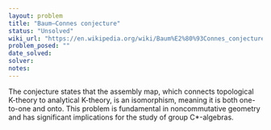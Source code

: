 ```yaml
---
layout: problem
title: "Baum–Connes conjecture"
status: "Unsolved"
wiki_url: "https://en.wikipedia.org/wiki/Baum%E2%80%93Connes_conjecture"
problem_posed: ""
date_solved:
solver:
notes:
---
```

The conjecture states that the assembly map, which connects topological K-theory to analytical K-theory, is an isomorphism, meaning it is both one-to-one and onto. This problem is fundamental in noncommutative geometry and has significant implications for the study of group C*-algebras.